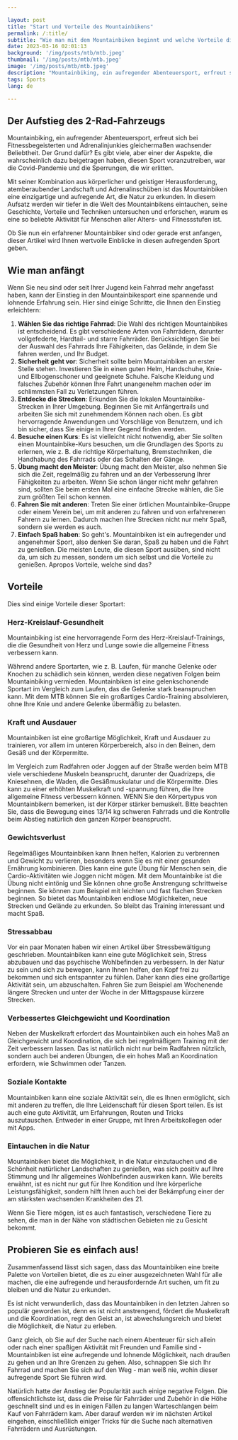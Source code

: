 ```yaml
---

layout: post 
title: "Start und Vorteile des Mountainbikens"
permalink: /:title/ 
subtitle: "Wie man mit dem Mountainbiken beginnt und welche Vorteile dieser Sport hat"
date: 2023-03-16 02:01:13 
background: '/img/posts/mtb/mtb.jpeg'
thumbnail: '/img/posts/mtb/mtb.jpeg'
image: '/img/posts/mtb/mtb.jpeg'
description: "Mountainbiking, ein aufregender Abenteuersport, erfreut sich bei Fitnessbegeisterten und Adrenalinjunkies immer größerer Beliebtheit. Der Grund dafür? Es gibt viele, aber einer der Aspekte, die wahrscheinlich dazu beigetragen haben, diesen Sport zu fördern, war die Covid-Pandemie und die Schließungen, die wir erlitten."
tags: Sports
lang: de

---
```



## Der Aufstieg des 2-Rad-Fahrzeugs

Mountainbiking, ein aufregender Abenteuersport, erfreut sich bei Fitnessbegeisterten und Adrenalinjunkies gleichermaßen wachsender Beliebtheit. Der Grund dafür? Es gibt viele, aber einer der Aspekte, die wahrscheinlich dazu beigetragen haben, diesen Sport voranzutreiben, war die Covid-Pandemie und die Sperrungen, die wir erlitten.

Mit seiner Kombination aus körperlicher und geistiger Herausforderung, atemberaubender Landschaft und Adrenalinschüben ist das Mountainbiken eine einzigartige und aufregende Art, die Natur zu erkunden. In diesem Aufsatz werden wir tiefer in die Welt des Mountainbikens eintauchen, seine Geschichte, Vorteile und Techniken untersuchen und erforschen, warum es eine so beliebte Aktivität für Menschen aller Alters- und Fitnessstufen ist.

Ob Sie nun ein erfahrener Mountainbiker sind oder gerade erst anfangen, dieser Artikel wird Ihnen wertvolle Einblicke in diesen aufregenden Sport geben.

## Wie man anfängt

Wenn Sie neu sind oder seit Ihrer Jugend kein Fahrrad mehr angefasst haben, kann der Einstieg in den Mountainbikesport eine spannende und lohnende Erfahrung sein. Hier sind einige Schritte, die Ihnen den Einstieg erleichtern:

1. **Wählen Sie das richtige Fahrrad**: Die Wahl des richtigen Mountainbikes ist entscheidend. Es gibt verschiedene Arten von Fahrrädern, darunter vollgefederte, Hardtail- und starre Fahrräder. Berücksichtigen Sie bei der Auswahl des Fahrrads Ihre Fähigkeiten, das Gelände, in dem Sie fahren werden, und Ihr Budget.
2. **Sicherheit geht vor**: Sicherheit sollte beim Mountainbiken an erster Stelle stehen. Investieren Sie in einen guten Helm, Handschuhe, Knie- und Ellbogenschoner und geeignete Schuhe. Falsche Kleidung und falsches Zubehör können Ihre Fahrt unangenehm machen oder im schlimmsten Fall zu Verletzungen führen.
3. **Entdecke die Strecken**: Erkunden Sie die lokalen Mountainbike-Strecken in Ihrer Umgebung. Beginnen Sie mit Anfängertrails und arbeiten Sie sich mit zunehmendem Können nach oben. Es gibt hervorragende Anwendungen und Vorschläge von Benutzern, und ich bin sicher, dass Sie einige in Ihrer Gegend finden werden.
4. **Besuche einen Kurs**: Es ist vielleicht nicht notwendig, aber Sie sollten einen Mountainbike-Kurs besuchen, um die Grundlagen des Sports zu erlernen, wie z. B. die richtige Körperhaltung, Bremstechniken, die Handhabung des Fahrrads oder das Schalten der Gänge.
5. **Übung macht den Meister**: Übung macht den Meister, also nehmen Sie sich die Zeit, regelmäßig zu fahren und an der Verbesserung Ihrer Fähigkeiten zu arbeiten. Wenn Sie schon länger nicht mehr gefahren sind, sollten Sie beim ersten Mal eine einfache Strecke wählen, die Sie zum größten Teil schon kennen.
6. **Fahren Sie mit anderen**: Treten Sie einer örtlichen Mountainbike-Gruppe oder einem Verein bei, um mit anderen zu fahren und von erfahreneren Fahrern zu lernen. Dadurch machen Ihre Strecken nicht nur mehr Spaß, sondern sie werden es auch.
7. **Einfach Spaß haben**: So geht's. Mountainbiken ist ein aufregender und angenehmer Sport, also denken Sie daran, Spaß zu haben und die Fahrt zu genießen. Die meisten Leute, die diesen Sport ausüben, sind nicht da, um sich zu messen, sondern um sich selbst und die Vorteile zu genießen. Apropos Vorteile, welche sind das?

## Vorteile

Dies sind einige Vorteile dieser Sportart:

### Herz-Kreislauf-Gesundheit
Mountainbiking ist eine hervorragende Form des Herz-Kreislauf-Trainings, die die Gesundheit von Herz und Lunge sowie die allgemeine Fitness verbessern kann.

Während andere Sportarten, wie z. B. Laufen, für manche Gelenke oder Knochen zu schädlich sein können, werden diese negativen Folgen beim Mountainbiking vermieden. Mountainbiken ist eine gelenkschonende Sportart im Vergleich zum Laufen, das die Gelenke stark beanspruchen kann. Mit dem MTB können Sie ein großartiges Cardio-Training absolvieren, ohne Ihre Knie und andere Gelenke übermäßig zu belasten.



### Kraft und Ausdauer

Mountainbiken ist eine großartige Möglichkeit, Kraft und Ausdauer zu trainieren, vor allem im unteren Körperbereich, also in den Beinen, dem Gesäß und der Körpermitte.

Im Vergleich zum Radfahren oder Joggen auf der Straße werden beim MTB viele verschiedene Muskeln beansprucht, darunter der Quadrizeps, die Kniesehnen, die Waden, die Gesäßmuskulatur und die Körpermitte. Dies kann zu einer erhöhten Muskelkraft und -spannung führen, die Ihre allgemeine Fitness verbessern können. WENN Sie den Körpertypus von Mountainbikern bemerken, ist der Körper stärker bemuskelt. Bitte beachten Sie, dass die Bewegung eines 13/14 kg schweren Fahrrads und die Kontrolle beim Abstieg natürlich den ganzen Körper beansprucht.
###
### Gewichtsverlust
Regelmäßiges Mountainbiken kann Ihnen helfen, Kalorien zu verbrennen und Gewicht zu verlieren, besonders wenn Sie es mit einer gesunden Ernährung kombinieren. Dies kann eine gute Übung für Menschen sein, die Cardio-Aktivitäten wie Joggen nicht mögen. Mit dem Mountainbike ist die Übung nicht eintönig und Sie können ohne große Anstrengung schrittweise beginnen. Sie können zum Beispiel mit leichten und fast flachen Strecken beginnen. So bietet das Mountainbiken endlose Möglichkeiten, neue Strecken und Gelände zu erkunden. So bleibt das Training interessant und macht Spaß.
### Stressabbau
Vor ein paar Monaten haben wir einen Artikel über Stressbewältigung geschrieben. Mountainbiken kann eine gute Möglichkeit sein, Stress abzubauen und das psychische Wohlbefinden zu verbessern. In der Natur zu sein und sich zu bewegen, kann Ihnen helfen, den Kopf frei zu bekommen und sich entspannter zu fühlen. Daher kann dies eine großartige Aktivität sein, um abzuschalten. Fahren Sie zum Beispiel am Wochenende längere Strecken und unter der Woche in der Mittagspause kürzere Strecken.

### Verbessertes Gleichgewicht und Koordination
Neben der Muskelkraft erfordert das Mountainbiken auch ein hohes Maß an Gleichgewicht und Koordination, die sich bei regelmäßigem Training mit der Zeit verbessern lassen. Das ist natürlich nicht nur beim Radfahren nützlich, sondern auch bei anderen Übungen, die ein hohes Maß an Koordination erfordern, wie Schwimmen oder Tanzen.

### Soziale Kontakte
Mountainbiken kann eine soziale Aktivität sein, die es Ihnen ermöglicht, sich mit anderen zu treffen, die Ihre Leidenschaft für diesen Sport teilen. Es ist auch eine gute Aktivität, um Erfahrungen, Routen und Tricks auszutauschen. Entweder in einer Gruppe, mit Ihren Arbeitskollegen oder mit Apps.

### Eintauchen in die Natur

Mountainbiken bietet die Möglichkeit, in die Natur einzutauchen und die Schönheit natürlicher Landschaften zu genießen, was sich positiv auf Ihre Stimmung und Ihr allgemeines Wohlbefinden auswirken kann. Wie bereits erwähnt, ist es nicht nur gut für Ihre Kondition und Ihre körperliche Leistungsfähigkeit, sondern hilft Ihnen auch bei der Bekämpfung einer der am stärksten wachsenden Krankheiten des 21.

Wenn Sie Tiere mögen, ist es auch fantastisch, verschiedene Tiere zu sehen, die man in der Nähe von städtischen Gebieten nie zu Gesicht bekommt.

## Probieren Sie es einfach aus!

Zusammenfassend lässt sich sagen, dass das Mountainbiken eine breite Palette von Vorteilen bietet, die es zu einer ausgezeichneten Wahl für alle machen, die eine aufregende und herausfordernde Art suchen, um fit zu bleiben und die Natur zu erkunden.

Es ist nicht verwunderlich, dass das Mountainbiken in den letzten Jahren so populär geworden ist, denn es ist nicht anstrengend, fördert die Muskelkraft und die Koordination, regt den Geist an, ist abwechslungsreich und bietet die Möglichkeit, die Natur zu erleben.

Ganz gleich, ob Sie auf der Suche nach einem Abenteuer für sich allein oder nach einer spaßigen Aktivität mit Freunden und Familie sind - Mountainbiken ist eine aufregende und lohnende Möglichkeit, nach draußen zu gehen und an Ihre Grenzen zu gehen. Also, schnappen Sie sich Ihr Fahrrad und machen Sie sich auf den Weg - man weiß nie, wohin dieser aufregende Sport Sie führen wird.

Natürlich hatte der Anstieg der Popularität auch einige negative Folgen. Die offensichtlichste ist, dass die Preise für Fahrräder und Zubehör in die Höhe geschnellt sind und es in einigen Fällen zu langen Warteschlangen beim Kauf von Fahrrädern kam. Aber darauf werden wir im nächsten Artikel eingehen, einschließlich einiger Tricks für die Suche nach alternativen Fahrrädern und Ausrüstungen.
